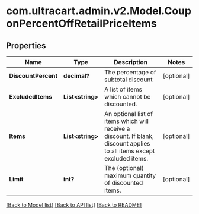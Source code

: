 # com.ultracart.admin.v2.Model.CouponPercentOffRetailPriceItems
## Properties

Name | Type | Description | Notes
------------ | ------------- | ------------- | -------------
**DiscountPercent** | **decimal?** | The percentage of subtotal discount | [optional] 
**ExcludedItems** | **List&lt;string&gt;** | A list of items which cannot be discounted. | [optional] 
**Items** | **List&lt;string&gt;** | An optional list of items which will receive a discount.  If blank, discount applies to all items except excluded items. | [optional] 
**Limit** | **int?** | The (optional) maximum quantity of discounted items. | [optional] 


[[Back to Model list]](../README.md#documentation-for-models) [[Back to API list]](../README.md#documentation-for-api-endpoints) [[Back to README]](../README.md)

